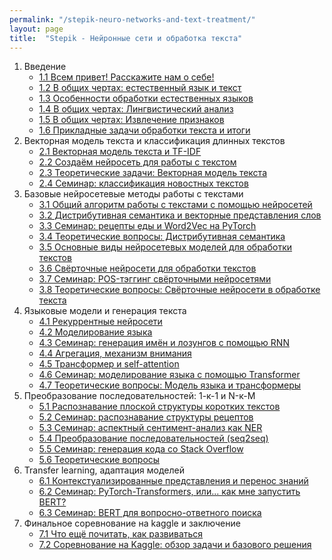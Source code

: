 ```yaml
---
permalink: "/stepik-neuro-networks-and-text-treatment/"
layout: page
title:  "Stepik - Нейронные сети и обработка текста"
---
```


1. Введение 
   * [1.1 Всем привет! Расскажите нам о себе!](/stepik/courses/genetics-and-genomics-of-populations-step_1_2-basics-genetic-laws.html)
   * [1.2 В общих чертах: естественный язык и текст](/)
   * [1.3 Особенности обработки естественных языков](https://colab.research.google.com/drive/1jEAxhmzkxrGE9K4TSgL7-0D9JYP5pVeJ?usp=sharing)
   * [1.4 В общих чертах: Лингвистический анализ](https://colab.research.google.com/drive/1jEAxhmzkxrGE9K4TSgL7-0D9JYP5pVeJ?usp=sharing) 
   * [1.5 В общих чертах: Извлечение признаков](https://colab.research.google.com/drive/1jEAxhmzkxrGE9K4TSgL7-0D9JYP5pVeJ?usp=sharing)
   * [1.6 Прикладные задачи обработки текста и итоги](https://colab.research.google.com/drive/1jEAxhmzkxrGE9K4TSgL7-0D9JYP5pVeJ?usp=sharing)
2. Векторная модель текста и классификация длинных текстов
   * [2.1 Векторная модель текста и TF-IDF](/neuro-networks-and-text-treatment/module_4_3-workshop-generating-names-and-slogans-using-RNN/step_2)
   * [2.2 Создаём нейросеть для работы с текстом](/)
   * [2.3 Теоретические задачи: Векторная модель текста](https://colab.research.google.com/drive/1jEAxhmzkxrGE9K4TSgL7-0D9JYP5pVeJ?usp=sharing)
   * [2.4 Семинар: классификация новостных текстов](https://colab.research.google.com/drive/1jEAxhmzkxrGE9K4TSgL7-0D9JYP5pVeJ?usp=sharing)
3. Базовые нейросетевые методы работы с текстами
   * [3.1 Общий алгоритм работы с текстами с помощью нейросетей](/neuro-networks-and-text-treatment/module_4_3-workshop-generating-names-and-slogans-using-RNN/step_2)
   * [3.2 Дистрибутивная семантика и векторные представления слов](/)
   * [3.3 Семинар: рецепты еды и Word2Vec на PyTorch](https://colab.research.google.com/drive/1jEAxhmzkxrGE9K4TSgL7-0D9JYP5pVeJ?usp=sharing)
   * [3.4 Теоретические вопросы: Дистрибутивная семантика](https://colab.research.google.com/drive/1jEAxhmzkxrGE9K4TSgL7-0D9JYP5pVeJ?usp=sharing)
   * [3.5 Основные виды нейросетевых моделей для обработки текстов](https://colab.research.google.com/drive/1jEAxhmzkxrGE9K4TSgL7-0D9JYP5pVeJ?usp=sharing)
   * [3.6 Свёрточные нейросети для обработки текстов](https://colab.research.google.com/drive/1jEAxhmzkxrGE9K4TSgL7-0D9JYP5pVeJ?usp=sharing)
   * [3.7 Семинар: POS-тэггинг свёрточными нейросетями](https://colab.research.google.com/drive/1jEAxhmzkxrGE9K4TSgL7-0D9JYP5pVeJ?usp=sharing)
   * [3.8 Теоретические вопросы: Свёрточные нейросети в обработке текста](https://colab.research.google.com/drive/1jEAxhmzkxrGE9K4TSgL7-0D9JYP5pVeJ?usp=sharing)
4. Языковые модели и генерация текста
   * [4.1 Рекуррентные нейросети](/neuro-networks-and-text-treatment/module_4_3-workshop-generating-names-and-slogans-using-RNN/step_2)
   * [4.2 Моделирование языка](/)
   * [4.3 Семинар: генерация имён и лозунгов с помощью RNN](/neuro-networks-and-text-treatment/module_4_3-workshop-generating-names-and-slogans-using-RNN/step_2)
   * [4.4 Агрегация, механизм внимания](/)
   * [4.5 Трансформер и self-attention](https://colab.research.google.com/drive/1jEAxhmzkxrGE9K4TSgL7-0D9JYP5pVeJ?usp=sharing)
   * [4.6 Семинар: моделирование языка с помощью Transformer](https://colab.research.google.com/drive/1jEAxhmzkxrGE9K4TSgL7-0D9JYP5pVeJ?usp=sharing)
   * [4.7 Теоретические вопросы: Модель языка и трансформеры](https://colab.research.google.com/drive/1jEAxhmzkxrGE9K4TSgL7-0D9JYP5pVeJ?usp=sharing)
5. Преобразование последовательностей: 1-к-1 и N-к-M
   * [5.1 Распознавание плоской структуры коротких текстов](/neuro-networks-and-text-treatment/module_4_3-workshop-generating-names-and-slogans-using-RNN/step_2)
   * [5.2 Семинар: распознавание структуры рецептов](/)
   * [5.3 Семинар: аспектный сентимент-анализ как NER](/neuro-networks-and-text-treatment/module_4_3-workshop-generating-names-and-slogans-using-RNN/step_2)
   * [5.4 Преобразование последовательностей (seq2seq)](/)
   * [5.5 Семинар: генерация кода со Stack Overflow](https://colab.research.google.com/drive/1jEAxhmzkxrGE9K4TSgL7-0D9JYP5pVeJ?usp=sharing)
   * [5.6 Теоретические вопросы](https://colab.research.google.com/drive/1jEAxhmzkxrGE9K4TSgL7-0D9JYP5pVeJ?usp=sharing)
6. Transfer learning, адаптация моделей
   * [6.1 Контекстуализированные представления и перенос знаний](/neuro-networks-and-text-treatment/module_4_3-workshop-generating-names-and-slogans-using-RNN/step_2)
   * [6.2 Семинар: PyTorch-Transformers, или... как мне запустить BERT?](/)
   * [6.3 Семинар: BERT для вопросно-ответного поиска](/neuro-networks-and-text-treatment/module_4_3-workshop-generating-names-and-slogans-using-RNN/step_2)
7. Финальное соревнование на kaggle и заключение
   * [7.1 Что ещё почитать, как развиваться](/neuro-networks-and-text-treatment/module_4_3-workshop-generating-names-and-slogans-using-RNN/step_2)
   * [7.2 Соревнование на Kaggle: обзор задачи и базового решения](/)
   
   
   
   